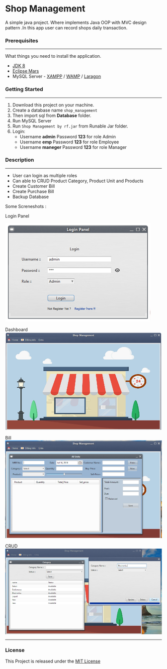 # Shop Management
A simple java project. Where implements Java OOP with MVC design pattern .In this app user can record shops daily transaction.

### Prerequisites

------------


What things you need to install the application.
- [JDK 8](http://www.oracle.com/technetwork/java/javase/downloads/jdk8-downloads-2133151.html "JDK 8")
- [Eclipse Mars](http://www.eclipse.org/mars/ "Eclipse Mars")
- MySQL Server - [XAMPP](https://www.apachefriends.org/download.html "XAMPP") / [WAMP](http://www.wampserver.com/en/ "WAMP") / [Laragon](https://laragon.org/download/index.html "wLaragon")

### Getting Started

------------

1. Download this project on your machine.
2. Create a database name `shop_management` 
3. Then import sql from **Database** folder.
4. Run MySQL Server
5. Run `Shop Management by rf.jar`  from Runable Jar folder.
6. Login:
	- Username **admin** Password **123** for role Admin
	- Username **emp** Password **123** for role Employee
	- Username **maneger** Password **123** for role Manager

### Description

------------

- User can login as multiple roles
- Can able to CRUD Product Category, Product Unit and Products
- Create Customer Bill
- Create Purchase Bill
- Backup Database

Some Screneshots :

Login Panel

![Login Panel](https://github.com/Arif-un/Shop-Management/blob/master/Screneshot/login.PNG?raw=true "Login Panel")

Dashboard
![dashboard](https://github.com/Arif-un/Shop-Management/blob/master/Screneshot/Dashboard.PNG?raw=true "dashboard")

Bill
![Bill](https://github.com/Arif-un/Shop-Management/blob/master/Screneshot/bill.PNG?raw=true "Bill")

CRUD
![CRUD](https://github.com/Arif-un/Shop-Management/blob/master/Screneshot/Capture.PNG?raw=true "CRUD")


------------

### License
This Project is released under the [MIT License](https://opensource.org/licenses/MIT)

